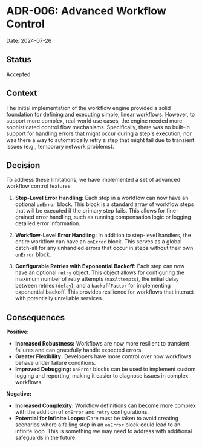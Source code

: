 # ADR-006: Advanced Workflow Control

Date: 2024-07-26

## Status

Accepted

## Context

The initial implementation of the workflow engine provided a solid foundation for defining and executing simple, linear workflows. However, to support more complex, real-world use cases, the engine needed more sophisticated control flow mechanisms. Specifically, there was no built-in support for handling errors that might occur during a step's execution, nor was there a way to automatically retry a step that might fail due to transient issues (e.g., temporary network problems).

## Decision

To address these limitations, we have implemented a set of advanced workflow control features:

1.  **Step-Level Error Handling:** Each step in a workflow can now have an optional `onError` block. This block is a standard array of workflow steps that will be executed if the primary step fails. This allows for fine-grained error handling, such as running compensation logic or logging detailed error information.

2.  **Workflow-Level Error Handling:** In addition to step-level handlers, the entire workflow can have an `onError` block. This serves as a global catch-all for any unhandled errors that occur in steps without their own `onError` block.

3.  **Configurable Retries with Exponential Backoff:** Each step can now have an optional `retry` object. This object allows for configuring the maximum number of retry attempts (`maxAttempts`), the initial delay between retries (`delay`), and a `backoffFactor` for implementing exponential backoff. This provides resilience for workflows that interact with potentially unreliable services.

## Consequences

**Positive:**

*   **Increased Robustness:** Workflows are now more resilient to transient failures and can gracefully handle expected errors.
*   **Greater Flexibility:** Developers have more control over how workflows behave under failure conditions.
*   **Improved Debugging:** `onError` blocks can be used to implement custom logging and reporting, making it easier to diagnose issues in complex workflows.

**Negative:**

*   **Increased Complexity:** Workflow definitions can become more complex with the addition of `onError` and `retry` configurations.
*   **Potential for Infinite Loops:** Care must be taken to avoid creating scenarios where a failing step in an `onError` block could lead to an infinite loop. This is something we may need to address with additional safeguards in the future. 